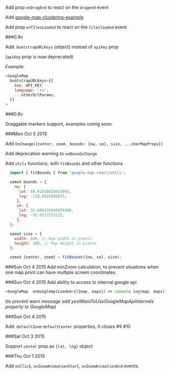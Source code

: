 Add prop `onDragEnd` to react on the `dragend` event

Add [google-map-clustering-example](https://github.com/istarkov/google-map-clustering-example)

Add prop `onTilesLoaded` to react on the `tilesloaded` event

###0.9v

Add: `bootstrapURLKeys` (object) instead of `apiKey` prop

(`apiKey` prop is now deprecated)

Example:

```javascript
<GoogleMap
  bootstrapURLKeys={{
    key: API_KEY,
    language: 'ru',
    ...otherUrlParams,
  }}
>
```

###0.8v

Draggable markers support, examples comig soon.


###Mon Oct 5 2015

Add `OnChange({center, zoom, bounds: {nw, se}, size, ...oherMapProps})`

Add deprecation warning to `onBoundsChange`

Add `utils` functions, with `fitBounds` and other functions

```javascript
  import { fitBounds } from 'google-map-react/utils';

  const bounds = {
    nw: {
      lat: 50.01038826014866,
      lng: -118.6525866875,
     },
     se: {
      lat: 32.698335045970396,
      lng: -92.0217273125,
     },
  };

  const size = {
    width: 640, // Map width in pixels
    height: 380, // Map height in pixels
  };

  const {center, zoom} = fitBounds({nw, se}, size);
```


###Sun Oct 4 2015
Add minZoom calculation, to prevent situations when one map point can have multiple screen coordinates.

###Sun Oct 4 2015
Add ability to access to internal google api

```javascript
<GoogleMap  onGoogleApiLoaded={({map, maps}) => console.log(map, maps)} />
```

(*to prevent warn message add _yesIWantToUseGoogleMapApiInternals_ property to GoogleMap*)


###Sun Oct 4 2015

Add: `defaultZoom` `defaultCenter` properties, it closes #9 #10

###Sat Oct 3 2015

Support `center` prop as `{lat, lng}` object

###Thu Oct 1 2015

Add `onClick`, `onZoomAnimationStart`, `onZoomAnimationEnd` events.
